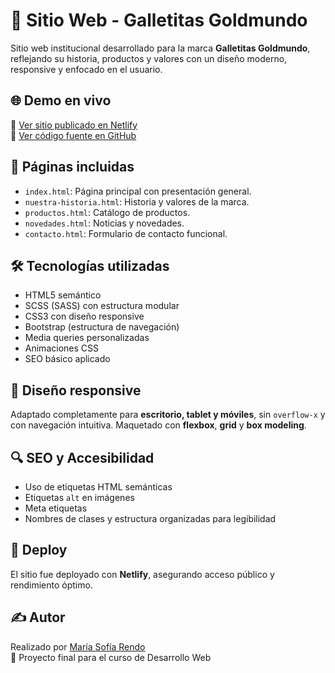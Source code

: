 # 🌟 Sitio Web - Galletitas Goldmundo

Sitio web institucional desarrollado para la marca **Galletitas Goldmundo**, reflejando su historia, productos y valores con un diseño moderno, responsive y enfocado en el usuario.

## 🌐 Demo en vivo

🔗 [Ver sitio publicado en Netlify](https://galletitas-goldmundo.netlify.app)  
📂 [Ver código fuente en GitHub](https://github.com/sofiarendo/Sitioweb_GOLDMUNDO)


## 🧭 Páginas incluidas

- `index.html`: Página principal con presentación general.
- `nuestra-historia.html`: Historia y valores de la marca.
- `productos.html`: Catálogo de productos.
- `novedades.html`: Noticias y novedades.
- `contacto.html`: Formulario de contacto funcional.

## 🛠️ Tecnologías utilizadas

- HTML5 semántico
- SCSS (SASS) con estructura modular
- CSS3 con diseño responsive
- Bootstrap (estructura de navegación)
- Media queries personalizadas
- Animaciones CSS
- SEO básico aplicado

## 📱 Diseño responsive

Adaptado completamente para **escritorio, tablet y móviles**, sin `overflow-x` y con navegación intuitiva. Maquetado con **flexbox**, **grid** y **box modeling**.

## 🔍 SEO y Accesibilidad

- Uso de etiquetas HTML semánticas
- Etiquetas `alt` en imágenes
- Meta etiquetas 
- Nombres de clases y estructura organizadas para legibilidad

## 🚀 Deploy

El sitio fue deployado con **Netlify**, asegurando acceso público y rendimiento óptimo.

## ✍️ Autor

Realizado por [María Sofía Rendo](https://github.com/sofiarendo)  
📧 Proyecto final para el curso de Desarrollo Web

